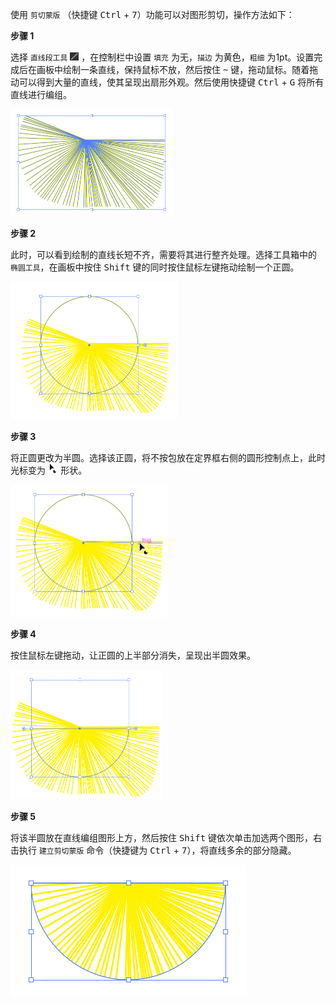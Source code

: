 使用 `剪切蒙版` （快捷键 <kbd>Ctrl</kbd> + <kbd>7</kbd>）功能可以对图形剪切，操作方法如下：

**步骤 1**

选择 `直线段工具` <img src="./images/01.png" style="zoom:50%;" /> ，在控制栏中设置 `填充` 为无，`描边` 为黄色，`粗细` 为1pt。设置完成后在画板中绘制一条直线，保持鼠标不放，然后按住 <kbd>~</kbd> 键，拖动鼠标。随着拖动可以得到大量的直线，使其呈现出扇形外观。然后使用快捷键 <kbd>Ctrl</kbd> + <kbd>G</kbd> 将所有直线进行编组。

<img src="./images/11.png" alt="11" style="zoom:50%;" />

**步骤 2**

此时，可以看到绘制的直线长短不齐，需要将其进行整齐处理。选择工具箱中的 `椭圆工具`，在画板中按住 <kbd>Shift</kbd> 键的同时按住鼠标左键拖动绘制一个正圆。

<img src="./images/12.png" alt="12" style="zoom:50%;" />

**步骤 3**

将正圆更改为半圆。选择该正圆，将不按包放在定界框右侧的圆形控制点上，此时光标变为 <img src="./images/13.png" style="zoom: 40%;" /> 形状。

<img src="./images/14.png" alt="14" style="zoom:50%;" />

**步骤 4**

按住鼠标左键拖动，让正圆的上半部分消失，呈现出半圆效果。

<img src="./images/15.png" alt="15" style="zoom:50%;" />

**步骤 5**

将该半圆放在直线编组图形上方，然后按住 <kbd>Shift</kbd> 键依次单击加选两个图形，右击执行 `建立剪切蒙版` 命令（快捷键为 <kbd>Ctrl</kbd> + <kbd>7</kbd>），将直线多余的部分隐藏。

![16](./images/16.png)